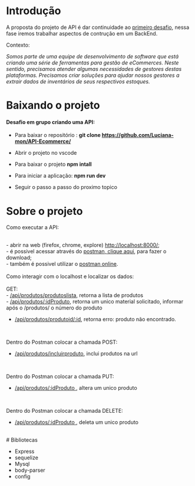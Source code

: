 # Introdução

A proposta do projeto de API é dar continuidade ao <a href="https://github.com/srtakatsumi/Gamma_Challenge">primeiro desafio</a>, nessa fase iremos trabalhar aspectos de contrução em um BackEnd.

<p> Contexto: </p>
      
 _Somos parte de uma equipe de desenvolvimento de software que está criando uma série de ferramentas para gestão de eCommerces. Neste sentido, precisamos atender algumas necessidades de gestores destas plataformas. Precisamos criar soluções para ajudar nossos gestores a extrair dados de inventários de seus respectivos estoques.</p>_ 
 

# Baixando o projeto

<h4>Desafio em grupo criando uma API:</h4> 

- Para baixar o repositório : <b>git clone  <a href="https://github.com/Luciana-mon/API-Ecommerce/">https://github.com/Luciana-mon/API-Ecommerce/ </a> </b> <br>
- Abrir o projeto no vscode <br>
- Para baixar o projeto <b>npm intall </b> <br>

- Para iniciar a aplicação: <b>npm run dev </b> <br>

- Seguir o passo a passo do proximo topico <br>


# Sobre o projeto

<p> Como executar a API: </p> <br>
      - abrir na web (firefox, chrome, explore) <a href="http://localhost:8888/">http://localhost:8000/</a>; <br>
      - é possivel acessar através do <a href="https://www.postman.com/downloads/">postman, clique aqui</a>, para fazer o download; <br>
      - também é possivel utilizar o <a href="https://web.postman.co/home">postman online</a>.<br>
      <br>
Como interagir com o localhost e localizar os dados:<br>
<br>
 GET: <br>           
- <a href="http://localhost:8888/api/produtos/produtoslista">/api/produtos/produtoslista</a>, retorna a lista de produtos<br> 
- <a href="http://localhost:8888/api/produtos/">/api/produtos/:idProduto</a>, retorna um unico material solicitado, informar após o /produtos/ o número do produto <br>

- <a href="http://localhost:8888/api/produtos/idProduto/2578"> /api/produtos/produtoid/:id</a>, retorna erro:  produto não encontrado. <br>

<br>


Dentro do Postman colocar a chamada POST:<br>
- <a href="http://localhost:8888/api/produtos/incluirproduto"> /api/produtos/incluirproduto</a>, inclui produtos na url <br>
<br>


Dentro do Postman colocar a chamada PUT:<br>
- <a href="http://localhost:8888/api/produtos/">/api/produtos/:idProduto </a>, altera um unico produto<br>
<br>

Dentro do Postman colocar a chamada DELETE:<br>
- <a href="http://localhost:8888/api/produtos/">/api/produtos/:idProduto </a>, deleta um unico produto <br>
<br>
# Bibliotecas

- Express <br>
- sequelize <br>
- Mysql <br>
- body-parser <br>
- config <br>
